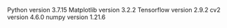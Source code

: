 Python version 3.7.15
Matplotlib version 3.2.2
Tensorflow version 2.9.2
cv2 version 4.6.0
numpy version 1.21.6
